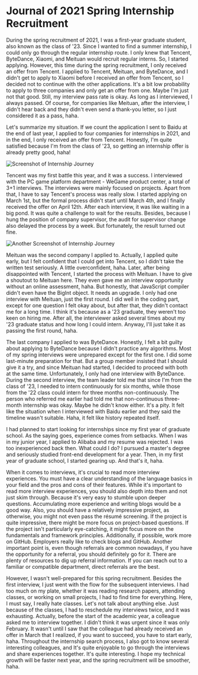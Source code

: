 # Journal of 2021 Spring Internship Recruitment

During the spring recruitment of 2021, I was a first-year graduate student, also known as the class of '23. Since I wanted to find a summer internship, I could only go through the regular internship route. I only knew that Tencent, ByteDance, Xiaomi, and Meituan would recruit regular interns. So, I started applying. However, this time during the spring recruitment, I only received an offer from Tencent. I applied to Tencent, Meituan, and ByteDance, and I didn't get to apply to Xiaomi before I received an offer from Tencent, so I decided not to continue with the other applications. It's a bit low probability to apply to three companies and only get an offer from one. Maybe I'm just not that good. Still, my interview pass rate is okay. As long as I interviewed, I always passed. Of course, for companies like Meituan, after the interview, I didn't hear back and they didn't even send a thank-you letter, so I just considered it as a pass, haha.

Let's summarize my situation. If we count the application I sent to Baidu at the end of last year, I applied to four companies for internships in 2021, and in the end, I only received an offer from Tencent. Honestly, I'm quite satisfied because I'm from the class of '23, so getting an internship offer is already pretty good, haha!

![Screenshot of Internship Journey](screenshots/2022-03-30-16-15-23.jpg)

Tencent was my first battle this year, and it was a success. I interviewed with the PC game platform department - WeGame product center, a total of 3+1 interviews. The interviews were mainly focused on projects. Apart from that, I have to say Tencent's process was really slow. I started applying on March 1st, but the formal process didn't start until March 4th, and I finally received the offer on April 12th. After each interview, it was like waiting in a big pond. It was quite a challenge to wait for the results. Besides, because I hung the position of company supervisor, the audit for supervisor change also delayed the process by a week. But fortunately, the result turned out fine.

![Another Screenshot of Internship Journey](screenshots/2022-03-26-09-36-19.jpg)

Meituan was the second company I applied to. Actually, I applied quite early, but I felt confident that I could get into Tencent, so I didn't take the written test seriously. A little overconfident, haha. Later, after being disappointed with Tencent, I started the process with Meituan. I have to give a shoutout to Meituan here. They even gave me an interview opportunity without an online assessment, haha. But honestly, that JavaScript compiler didn't even have the BigInt object. It needs an upgrade. I only had one interview with Meituan, just the first round. I did well in the coding part, except for one question I felt okay about, but after that, they didn't contact me for a long time. I think it's because as a '23 graduate, they weren't too keen on hiring me. After all, the interviewer asked several times about my '23 graduate status and how long I could intern. Anyway, I'll just take it as passing the first round, haha.

The last company I applied to was ByteDance. Honestly, I felt a bit guilty about applying to ByteDance because I didn't practice any algorithms. Most of my spring interviews were unprepared except for the first one. I did some last-minute preparation for that. But a group member insisted that I should give it a try, and since Meituan had started, I decided to proceed with both at the same time. Unfortunately, I only had one interview with ByteDance. During the second interview, the team leader told me that since I'm from the class of '23, I needed to intern continuously for six months, while those from the '22 class could intern for three months non-continuously. The person who referred me earlier had told me that non-continuous three-month internship was okay. Maybe he didn't know either. It's a pity. It felt like the situation when I interviewed with Baidu earlier and they said the timeline wasn't suitable. Haha, it felt like history repeated itself.

I had planned to start looking for internships since my first year of graduate school. As the saying goes, experience comes from setbacks. When I was in my junior year, I applied to Alibaba and my resume was rejected. I was too inexperienced back then. What could I do? I pursued a master's degree and seriously studied front-end development for a year. Then, in my first year of graduate school, I started gearing up. And that's it, haha.

When it comes to interviews, it's crucial to read more interview experiences. You must have a clear understanding of the language basics in your field and the pros and cons of their features. While it's important to read more interview experiences, you should also depth into them and not just skim through. Because it's very easy to stumble upon deeper questions. Accumulating more experience and writing blogs would be a good way. Also, you should have a relatively impressive project, as otherwise, you might not even pass the résumé screening. If the project is quite impressive, there might be more focus on project-based questions. If the project isn't particularly eye-catching, it might focus more on the fundamentals and framework principles. Additionally, if possible, work more on GitHub. Employers really like to check blogs and GitHub. Another important point is, even though referrals are common nowadays, if you have the opportunity for a referral, you should definitely go for it. There are plenty of resources to dig up referral information. If you can reach out to a familiar or compatible department, direct referrals are the best.

However, I wasn't well-prepared for this spring recruitment. Besides the first interview, I just went with the flow for the subsequent interviews. I had too much on my plate, whether it was reading research papers, attending classes, or working on small projects, I had to find time for everything. Here, I must say, I really hate classes. Let's not talk about anything else. Just because of the classes, I had to reschedule my interviews twice, and it was exhausting. Actually, before the start of the academic year, a colleague asked me to interview together. I didn't think it was urgent since it was only February. It wasn't until I saw that the colleague had already received an offer in March that I realized, if you want to succeed, you have to start early, haha. Throughout the internship search process, I also got to know several interesting colleagues, and It's quite enjoyable to go through the interviews and share experiences together. It's quite interesting. I hope my technical growth will be faster next year, and the spring recruitment will be smoother, haha.